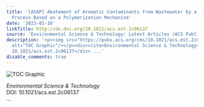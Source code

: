 ```yaml
---
title: '[ASAP] Abatement of Aromatic Contaminants from Wastewater by a Heat/Persulfate
  Process Based on a Polymerization Mechanism'
date: '2023-01-16'
linkTitle: http://dx.doi.org/10.1021/acs.est.2c06137
source: 'Environmental Science & Technology: Latest Articles (ACS Publications)'
description: '<p><img src="https://pubs.acs.org/cms/10.1021/acs.est.2c06137/asset/images/medium/es2c06137_0006.gif"
  alt="TOC Graphic"/></p><div><cite>Environmental Science & Technology</cite></div><div>DOI:
  10.1021/acs.est.2c06137</div> ...'
disable_comments: true
---
```

<p><img src="https://pubs.acs.org/cms/10.1021/acs.est.2c06137/asset/images/medium/es2c06137_0006.gif" alt="TOC Graphic"/></p><div><cite>Environmental Science & Technology</cite></div><div>DOI: 10.1021/acs.est.2c06137</div> ...